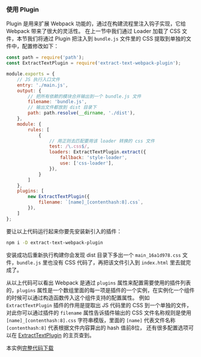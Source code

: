 ### 使用 Plugin
Plugin 是用来扩展 Webpack 功能的，通过在构建流程里注入钩子实现，它给 Webpack 带来了很大的灵活性。
在上一节中我们通过 Loader 加载了 CSS 文件，本节我们将通过 Plugin 把注入到 `bundle.js` 文件里的 CSS 提取到单独的文件中，配置修改如下：
```js
const path = require('path');
const ExtractTextPlugin = require('extract-text-webpack-plugin');

module.exports = {
    // JS 执行入口文件
    entry: './main.js',
    output: {
        // 把所有依赖的模块合并输出到一个 bundle.js 文件
        filename: 'bundle.js',
        // 输出文件都放到 dist 目录下
        path: path.resolve(__dirname, './dist'),
    },
    module: {
        rules: [
            {
                // 用正则去匹配要用该 loader 转换的 css 文件
                test: /\.css$/,
                loaders: ExtractTextPlugin.extract({
                    fallback: 'style-loader',
                    use: ['css-loader'],
                }),
            }
        ]
    },
    plugins: [
        new ExtractTextPlugin({
            filename: `[name]_[contenthash:8].css`,
        }),
    ]
};
```
要让以上代码运行起来你要先安装新引入的插件：
```bash
npm i -D extract-text-webpack-plugin
```
安装成功后重新执行构建你会发现 dist 目录下多出一个 `main_16a1d978.css` 文件，`bundle.js` 里也没有 CSS 代码了，再把该文件引入到 `index.html` 里去就完成了。

从以上代码可以看出 Webpack 是通过 `plugins` 属性来配置需要使用的插件列表的，`plugins` 属性是一个数组里面的每一项是插件的一个实例，在实例化一个组件的时候可以通过构造函数传入这个组件支持的配置属性。
例如 `ExtractTextPlugin` 插件的作用是提取出 JS 代码里的 CSS 到一个单独的文件，
对此你可以通过插件的 `filename` 属性告诉插件输出的 CSS 文件名称规则是使用 `[name]_[contenthash:8].css` 字符串模版，里面的 `[name]` 代表文件名称 `[contenthash:8]` 代表根据文件内容算出的 hash 值前8位，
还有很多配置选项可以在 [ExtractTextPlugin](https://github.com/webpack-contrib/extract-text-webpack-plugin) 的主页查到。


本实例[完整代码下载](https://github.com/gwuhaolin/dive-into-webpack/tree/master/codes/使用Plugin)
